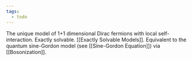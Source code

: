 ```yaml
---
tags:
  - todo
---
```

The unique model of 1+1 dimensional Dirac fermions with local self-interaction.
Exactly solvable. [[Exactly Solvable Models]].
Equivalent to the quantum sine-Gordon model (see [[Sine-Gordon Equation]]) via [[Bosonization]].